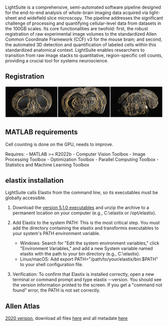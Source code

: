 LightSuite is a comprehensive, semi-automated software pipeline designed for the end-to-end analysis of whole-brain imaging data acquired via light-sheet and widefield slice microscopy. The pipeline addresses the significant challenge of processing and quantifying cellular-level data from datasets in the 100GB scales. Its core functionalities are twofold: first, the robust registration of raw experimental image volumes to the standardized Allen Common Coordinate Framework (CCF) v3 for the mouse brain; and second, the automated 3D detection and quantification of labeled cells within this standardized anatomical context. LightSuite enables researchers to transition from raw image stacks to quantitative, region-specific cell counts, providing a crucial tool for systems neuroscience.

## Registration

![Example bspline registration](./images/example_bspline.PNG)

## MATLAB requirements

Cell counting is done on the GPU, needs to improve.

Requires:
	- MATLAB >= R2022b
	- Computer Vision Toolbox
	- Image Processing Toolbox
	- Optimization Toolbox
	- Parallel Computing Toolbox
	- Statistics and Machine Learning Toolbox

## elastix installation

LightSuite calls Elastix from the command line, so its executables must be globally accessible. 

1. Download the [version 5.1.0 executables](https://github.com/SuperElastix/elastix/releases/tag/5.1.0) and unzip the archive to a permanent location on your computer (e.g., C:\elastix or /opt/elastix).

2. Add Elastix to the system PATH: This is the most critical step. You must add the directory containing the elastix and transformix executables to your system's PATH environment variable.
	- Windows: Search for "Edit the system environment variables," click "Environment Variables," and add a new System variable named elastix with the path to your bin directory (e.g., C:\elastix).
	- Linux/macOS: Add export PATH="/path/to/your/elastix/bin:$PATH" to your shell configuration file.
	
3. Verification: To confirm that Elastix is installed correctly, open a new terminal or command prompt and type elastix --version. You should see the version information printed to the screen. If you get a "command not found" error, the PATH is not set correctly.



## Allen Atlas
[2020 version](https://alleninstitute.github.io/abc_atlas_access/descriptions/Allen-CCF-2020.html), download all files [here](https://allen-brain-cell-atlas.s3.us-west-2.amazonaws.com/index.html#image_volumes/Allen-CCF-2020/20230630/)
and all metadate [here](https://allen-brain-cell-atlas.s3.us-west-2.amazonaws.com/index.html#metadata/Allen-CCF-2020/20230630/)


